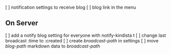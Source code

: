 
[ ] notification settings to receive blog
[ ] blog link in the menu

## On Server ##
[ ] add a notify blog setting for everyone with notify-kindista t
[ ] change last broadcast :time to :created
[ ] create *broadcast-path* in settings
[ ] move *blog-path* markdown data to *broadcast-path*
